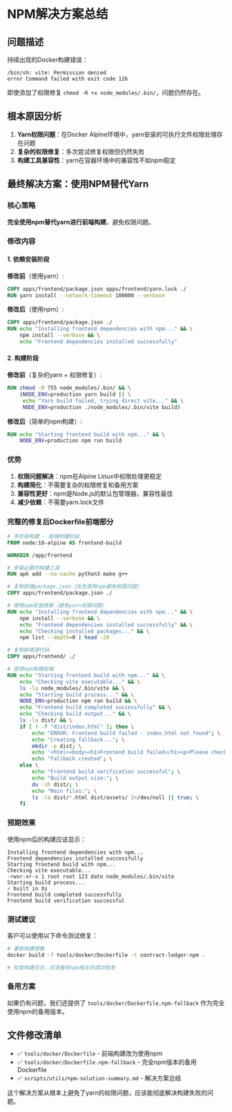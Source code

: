 # NPM解决方案总结

## 问题描述

持续出现的Docker构建错误：
```
/bin/sh: vite: Permission denied
error Command failed with exit code 126
```

即使添加了权限修复 `chmod -R +x node_modules/.bin/`，问题仍然存在。

## 根本原因分析

1. **Yarn权限问题**：在Docker Alpine环境中，yarn安装的可执行文件权限处理存在问题
2. **复杂的权限修复**：多次尝试修复权限但仍然失败
3. **构建工具兼容性**：yarn在容器环境中的兼容性不如npm稳定

## 最终解决方案：使用NPM替代Yarn

### 核心策略
**完全使用npm替代yarn进行前端构建**，避免权限问题。

### 修改内容

#### 1. 依赖安装阶段
**修改前**（使用yarn）:
```dockerfile
COPY apps/frontend/package.json apps/frontend/yarn.lock ./
RUN yarn install --network-timeout 100000 --verbose
```

**修改后**（使用npm）:
```dockerfile
COPY apps/frontend/package.json ./
RUN echo "Installing frontend dependencies with npm..." && \
    npm install --verbose && \
    echo "Frontend dependencies installed successfully"
```

#### 2. 构建阶段
**修改前**（复杂的yarn + 权限修复）:
```dockerfile
RUN chmod -R 755 node_modules/.bin/ && \
    (NODE_ENV=production yarn build || \
     echo "Yarn build failed, trying direct vite..." && \
     NODE_ENV=production ./node_modules/.bin/vite build)
```

**修改后**（简单的npm构建）:
```dockerfile
RUN echo "Starting frontend build with npm..." && \
    NODE_ENV=production npm run build
```

### 优势

1. **权限问题解决**：npm在Alpine Linux中权限处理更稳定
2. **构建简化**：不需要复杂的权限修复和备用方案
3. **兼容性更好**：npm是Node.js的默认包管理器，兼容性最佳
4. **减少依赖**：不需要yarn.lock文件

### 完整的修复后Dockerfile前端部分

```dockerfile
# 多阶段构建 - 前端构建阶段
FROM node:18-alpine AS frontend-build

WORKDIR /app/frontend

# 安装必要的构建工具
RUN apk add --no-cache python3 make g++

# 复制前端package.json（优先使用npm避免权限问题）
COPY apps/frontend/package.json ./

# 使用npm安装依赖（避免yarn权限问题）
RUN echo "Installing frontend dependencies with npm..." && \
    npm install --verbose && \
    echo "Frontend dependencies installed successfully" && \
    echo "Checking installed packages..." && \
    npm list --depth=0 | head -20

# 复制前端源代码
COPY apps/frontend/ ./

# 使用npm构建前端
RUN echo "Starting frontend build with npm..." && \
    echo "Checking vite executable..." && \
    ls -la node_modules/.bin/vite && \
    echo "Starting build process..." && \
    NODE_ENV=production npm run build && \
    echo "Frontend build completed successfully" && \
    echo "Checking build output..." && \
    ls -la dist/ && \
    if [ ! -f "dist/index.html" ]; then \
        echo "ERROR: Frontend build failed - index.html not found"; \
        echo "Creating fallback..."; \
        mkdir -p dist; \
        echo '<html><body><h1>Frontend build failed</h1><p>Please check the build logs.</p></body></html>' > dist/index.html; \
        echo "Fallback created"; \
    else \
        echo "Frontend build verification successful"; \
        echo "Build output size:"; \
        du -sh dist/; \
        echo "Main files:"; \
        ls -la dist/*.html dist/assets/ 2>/dev/null || true; \
    fi
```

### 预期效果

使用npm后的构建应该显示：
```
Installing frontend dependencies with npm...
Frontend dependencies installed successfully
Starting frontend build with npm...
Checking vite executable...
-rwxr-xr-x 1 root root 123 date node_modules/.bin/vite
Starting build process...
✓ built in Xs
Frontend build completed successfully
Frontend build verification successful
```

### 测试建议

客户可以使用以下命令测试修复：

```bash
# 重新构建镜像
docker build -f tools/docker/Dockerfile -t contract-ledger-npm .

# 检查构建日志，应该看到npm相关的成功信息
```

### 备用方案

如果仍有问题，我们还提供了 `tools/docker/Dockerfile.npm-fallback` 作为完全使用npm的备用版本。

## 文件修改清单

- ✅ `tools/docker/Dockerfile` - 前端构建改为使用npm
- ✅ `tools/docker/Dockerfile.npm-fallback` - 完全npm版本的备用Dockerfile
- ✅ `scripts/utils/npm-solution-summary.md` - 解决方案总结

这个解决方案从根本上避免了yarn的权限问题，应该能彻底解决构建失败的问题。
